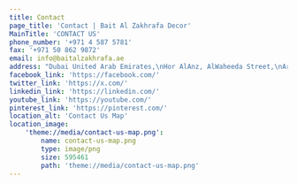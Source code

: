 ```yaml
---
title: Contact
page_title: 'Contact | Bait Al Zakhrafa Decor'
MainTitle: 'CONTACT US'
phone_number: '+971 4 587 5781'
fax: '+971 50 862 9872'
email: info@baitalzakhrafa.ae
address: "Dubai United Arab Emirates,\nHor AlAnz, AlWaheeda Street,\nArabilla Building, Office M50,"
facebook_link: 'https://facebook.com/'
twitter_link: 'https://x.com/'
linkedin_link: 'https://linkedin.com/'
youtube_link: 'https://youtube.com/'
pinterest_link: 'https://pinterest.com/'
location_alt: 'Contact Us Map'
location_image:
    'theme://media/contact-us-map.png':
        name: contact-us-map.png
        type: image/png
        size: 595461
        path: 'theme://media/contact-us-map.png'
---
```


